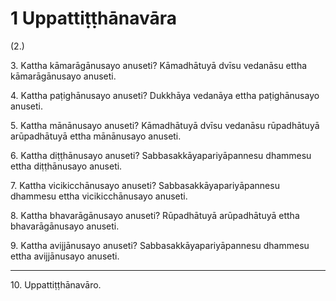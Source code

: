 # 1 Uppattiṭṭhānavāra

(2.)

3\. Kattha kāmarāgānusayo anuseti? Kāmadhātuyā dvīsu vedanāsu ettha kāmarāgānusayo anuseti.

4\. Kattha paṭighānusayo anuseti? Dukkhāya vedanāya ettha paṭighānusayo anuseti.

5\. Kattha mānānusayo anuseti? Kāmadhātuyā dvīsu vedanāsu rūpadhātuyā arūpadhātuyā ettha mānānusayo anuseti.

6\. Kattha diṭṭhānusayo anuseti? Sabbasakkāyapariyāpannesu dhammesu ettha diṭṭhānusayo anuseti.

7\. Kattha vicikicchānusayo anuseti? Sabbasakkāyapariyāpannesu dhammesu ettha vicikicchānusayo anuseti.

8\. Kattha bhavarāgānusayo anuseti? Rūpadhātuyā arūpadhātuyā ettha bhavarāgānusayo anuseti.

9\. Kattha avijjānusayo anuseti? Sabbasakkāyapariyāpannesu dhammesu ettha avijjānusayo anuseti.

---

10\. Uppattiṭṭhānavāro.
